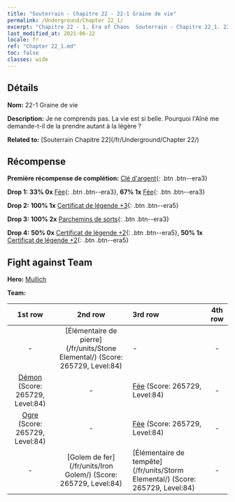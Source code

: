 ```yaml
---
title: "Souterrain - Chapitre 22 - 22-1 Graine de vie"
permalink: /Underground/Chapter 22_1/
excerpt: "Chapitre 22 - 1. Era of Chaos  Souterrain - Chapitre 22_1. 22-1 Graine de vie"
last_modified_at: 2021-06-22
locale: fr
ref: "Chapter 22_1.md"
toc: false
classes: wide
---
```


## Détails

 **Nom:** 22-1 Graine de vie

 **Description:** Je ne comprends pas. La vie est si belle. Pourquoi l'Aîné me demande-t-il de la prendre autant à la légère ?

 **Related to:** [Souterrain Chapitre 22](/fr/Underground/Chapter 22/)

## Récompense

 **Première récompense de complétion:** [Clé d'argent](/ItemsFR/con_693/){: .btn .btn--era3}

 **Drop 1:** **33% 0x** [Fée](/ItemsFR/unt_262/){: .btn .btn--era3}, **67% 1x** [Fée](/ItemsFR/unt_262/){: .btn .btn--era3}

 **Drop 2:** **100% 1x** [Certificat de légende +3](/ItemsFR/mat_88/){: .btn .btn--era5}

 **Drop 3:** **100% 2x** [Parchemins de sorts](/ItemsFR/con_694/){: .btn .btn--era3}

 **Drop 4:** **50% 0x** [Certificat de légende +2](/ItemsFR/mat_81/){: .btn .btn--era5}, **50% 1x** [Certificat de légende +2](/ItemsFR/mat_81/){: .btn .btn--era5}


## Fight against Team
 **Hero:** [Mullich](/fr/heroes/Mullich/)

 **Team:**


  | 1st row | 2nd row | 3rd row | 4th row |
  |:----:|:----:|:----|:----:|
  | - | [Élémentaire de pierre](/fr/units/Stone Elemental/) (Score: 265729, Level:84)  | - | - |
  | [Démon](/fr/units/Demon/) (Score: 265729, Level:84)  | - | [Fée](/fr/units/Sprite/) (Score: 265729, Level:84)  | - |
  | [Ogre](/fr/units/Ogre/) (Score: 265729, Level:84)  | - | [Fée](/fr/units/Sprite/) (Score: 265729, Level:84)  | - |
  | - | [Golem de fer](/fr/units/Iron Golem/) (Score: 265729, Level:84)  | [Élémentaire de tempête](/fr/units/Storm Elemental/) (Score: 265729, Level:84)  | - |


